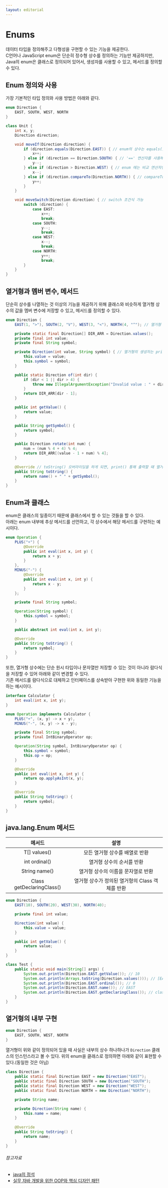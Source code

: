 ```yaml
---
layout: editorial
---
```


# Enums

데이터 타입을 정의해주고 다형성을 구현할 수 있는 기능을 제공한다.  
C언어나 JavaScript enum은 단순히 정수형 상수를 정의하는 기능만 제공하지만, Java의 enum은 클래스로 정의되어 있어서, 생성자를 사용할 수 있고, 메서드를 정의할 수 있다.

## Enum 정의와 사용

가장 기본적인 타입 정의와 사용 방법은 아래와 같다.

```java
enum Direction {
    EAST, SOUTH, WEST, NORTH
}

class Unit {
    int x, y;
    Direction direction;

    void moveIf(Direction direction) {
        if (direction.equals(Direction.EAST)) { // enum의 상수는 equals()로 비교 가능
            x++;
        } else if (direction == Direction.SOUTH) { // '==' 연산자를 사용해 equals() 보다 빠른 성능을 기대할 수 있다.
            y--;
        } else if (direction > Direction.WEST) { // enum 에는 비교 연산자인 '<', '>' 사용 불가 
            x--;
        } else if (direction.compareTo(Direction.NORTH)) { // compareTo() 사용 가능
            y++;
        }
    }

    void moveSwitch(Direction direction) { // switch 조건식 가능
        switch (direction) {
            case EAST:
                x++;
                break;
            case SOUTH:
                y--;
                break;
            case WEST:
                x--;
                break;
            case NORTH:
                y++;
                break;
        }
    }
}
```

## 열거형과 멤버 변수, 메서드

단순히 상수를 나열하는 것 이상의 기능을 제공하기 위해 클래스와 비슷하게 열거형 상수의 값을 멤버 변수에 저장할 수 있고, 메서드를 정의할 수 있다.

```java
enum Direction {
    EAST(1, ">"), SOUTH(2, "V"), WEST(3, "<"), NORTH(4, "^"); // 열거형 상수를 선언과 동시에 생성자 호출

    private static final Direction[] DIR_ARR = Direction.values();
    private final int value;
    private final String symbol;

    private Direction(int value, String symbol) { // 열거형의 생성자는 private으로 생략 가능
        this.value = value;
        this.symbol = symbol;
    }

    public static Direction of(int dir) {
        if (dir < 1 || dir > 4) {
            throw new IllegalArgumentException("Invalid value : " + dir);
        }
        return DIR_ARR[dir - 1];
    }

    public int getValue() {
        return value;
    }

    public String getSymbol() {
        return symbol;
    }

    public Direction rotate(int num) {
        num = (num % 4 + 4) % 4;
        return DIR_ARR[(value - 1 + num) % 4];
    }

    @Override // toString() 오버라이딩을 하게 되면, print() 통해 출력할 때 열거형 상수의 이름이 아닌 오버라이딩한 메서드의 반환값이 출력
    public String toString() {
        return name() + " " + getSymbol();
    }
}
```

## Enum과 클래스

enum은 클래스의 일종이기 때문에 클래스에서 할 수 있는 것들을 할 수 있다.  
아래는 enum 내부에 추상 메서드를 선언하고, 각 상수에서 해당 메서드를 구현하는 예시이다.

```java
enum Operation {
    PLUS("+") {
        @Override
        public int eval(int x, int y) {
            return x + y;
        }
    },
    MINUS("-") {
        @Override
        public int eval(int x, int y) {
            return x - y;
        }
    };

    private final String symbol;

    Operation(String symbol) {
        this.symbol = symbol;
    }

    public abstract int eval(int x, int y);

    @Override
    public String toString() {
        return symbol;
    }
}
```

또한, 열거형 상수에는 단순 원시 타입이나 문자열만 저장할 수 있는 것이 아니라 람다식을 저장할 수 있어 아래와 같이 변경할 수 있다.  
기존 메서드를 람다식으로 대체하고 인터페이스를 상속받아 구현한 위와 동일한 기능을 하는 예시이다.

```java
interface Calculator {
    int eval(int x, int y);
}

enum Operation implements Calculator {
    PLUS("+", (x, y) -> x + y),
    MINUS("-", (x, y) -> x - y);

    private final String symbol;
    private final IntBinaryOperator op;

    Operation(String symbol, IntBinaryOperator op) {
        this.symbol = symbol;
        this.op = op;
    }

    @Override
    public int eval(int x, int y) {
        return op.applyAsInt(x, y);
    }

    @Override
    public String toString() {
        return symbol;
    }
}
```

## java.lang.Enum 메서드

|             메서드              |              설명               |
|:----------------------------:|:-----------------------------:|
|         T[] values()         |       모든 열거형 상수를 배열로 반환       |
|        int ordinal()         |        열거형 상수의 순서를 반환         |
|        String name()         |      열거형 상수의 이름을 문자열로 반환      |
| Class<E> getDeclaringClass() | 열거형 상수가 정의된 열거형의 Class 객체를 반환 |

```java
enum Direction {
    EAST(10), SOUTH(20), WEST(30), NORTH(40);

    private final int value;

    Direction(int value) {
        this.value = value;
    }

    public int getValue() {
        return value;
    }
}

class Test {
    public static void main(String[] args) {
        System.out.println(Direction.EAST.getValue()); // 10
        System.out.println(Arrays.toString(Direction.values())); // [EAST, SOUTH, WEST, NORTH]
        System.out.println(Direction.EAST.ordinal()); // 0
        System.out.println(Direction.EAST.name()); // EAST
        System.out.println(Direction.EAST.getDeclaringClass()); // class Direction
    }
}
```

## 열거형의 내부 구현

```java
enum Direction {
    EAST, SOUTH, WEST, NORTH
}
```

열거형이 위와 같이 정의되어 있을 때 사실은 내부의 상수 하나하나가 `Direction` 클래스의 인스턴스라고 볼 수 있다.
위의 enum을 클래스로 정의하면 아래와 같이 표현할 수 있다.(동일한 것은 아님)

```java
class Direction {
    public static final Direction EAST = new Direction("EAST");
    public static final Direction SOUTH = new Direction("SOUTH");
    public static final Direction WEST = new Direction("WEST");
    public static final Direction NORTH = new Direction("NORTH");

    private String name;

    private Direction(String name) {
        this.name = name;
    }
    
    @Override
    public String toString() {
        return name;
    }
}
```

###### 참고자료

- [java의 정석](https://www.nl.go.kr/seoji/contents/S80100000000.do?schM=intgr_detail_view_isbn&page=1&pageUnit=10&schType=simple&schStr=Java의+정석&isbn=9788994492032&cipId=200741285%2C)
- [실무 자바 개발을 위한 OOP와 핵심 디자인 패턴](https://school.programmers.co.kr/learn/courses/17778/17778-실무-자바-개발을-위한-oop와-핵심-디자인-패턴)

